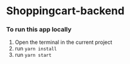 # Shoppingcart-backend
 
### To run this app locally 

1. Open the terminal in the current project
1. run `yarn install`
1. run `yarn start`